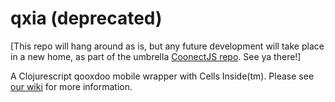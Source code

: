 # qxia (deprecated)
[This repo will hang around as is, but any future development will take place in a new home, as part of the umbrella [CoonectJS repo](https://github.com/kennytilton/ConnectJS/tree/master/cljs/qxia). See ya there!]

A Clojurescript qooxdoo mobile wrapper with Cells Inside(tm). Please see [our wiki](https://github.com/kennytilton/qxia/wiki) for more information.
